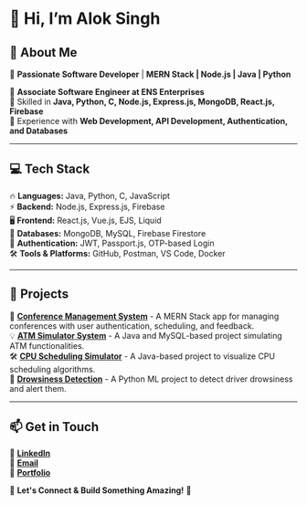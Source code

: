 # 👋 Hi, I’m **Alok Singh**  

## 👀 About Me  
🚀 **Passionate Software Developer** | **MERN Stack | Node.js | Java | Python**  

🔹 **Associate Software Engineer at ENS Enterprises**  
🔹 Skilled in **Java, Python, C, Node.js, Express.js, MongoDB, React.js, Firebase**  
🔹 Experience with **Web Development, API Development, Authentication, and Databases**  

---

## 💻 **Tech Stack**  
🔥 **Languages:** Java, Python, C, JavaScript  
⚡ **Backend:** Node.js, Express.js, Firebase  
🖥️ **Frontend:** React.js, Vue.js, EJS, Liquid  
💾 **Databases:** MongoDB, MySQL, Firebase Firestore  
🔑 **Authentication:** JWT, Passport.js, OTP-based Login  
🛠️ **Tools & Platforms:** GitHub, Postman, VS Code, Docker  

---

## 📌 **Projects**  
🚀 **[Conference Management System](#)** - A MERN Stack app for managing conferences with user authentication, scheduling, and feedback.  
💡 **[ATM Simulator System](#)** - A Java and MySQL-based project simulating ATM functionalities.  
🛠️ **[CPU Scheduling Simulator](#)** - A Java-based project to visualize CPU scheduling algorithms.  
🧠 **[Drowsiness Detection](#)** - A Python ML project to detect driver drowsiness and alert them.  

---

## 📫 **Get in Touch**  
💼 <a href="https://www.linkedin.com/in/alok-singh" target="_blank">**LinkedIn**</a>  
📧 <a href="mailto:aloksinghrcr65@gmail.com" target="_blank">**Email**</a>  
🔗 <a href="https://aloktech.vercel.app/" target="_blank">**Portfolio**</a>  

🌟 **Let's Connect & Build Something Amazing!** 🚀  
